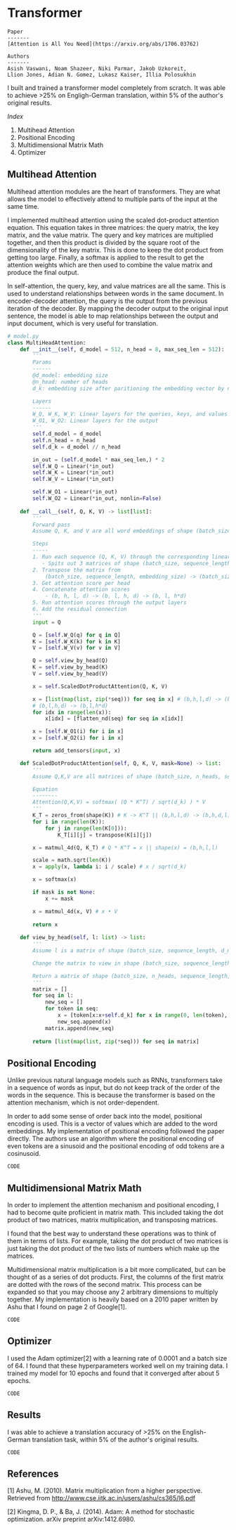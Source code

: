 # Transformer
```
Paper
-------
[Attention is All You Need](https://arxiv.org/abs/1706.03762)

Authors
-------
Asish Vaswani, Noam Shazeer, Niki Parmar, Jakob Uzkoreit, 
Llion Jones, Adian N. Gomez, Lukasz Kaiser, Illia Polosukhin
```
I built and trained a transformer model completely from scratch. It was able to achieve >25% on Engligh-German translation, within 5% of the author's original results.

*Index*
1. Multihead Attention
2. Positional Encoding
3. Multidimensional Matrix Math
4. Optimizer

## Multihead Attention
Multihead attention modules are the heart of transformers. They are what allows the model to effectively attend to multiple parts of the input at the same time.

I implemented multihead attention using the scaled dot-product attention equation. This equation takes in three matrices: the query matrix, the key matrix, and the value matrix. The query and key matrices are multiplied together, and then this product is divided by the square root of the dimensionality of the key matrix. This is done to keep the dot product from getting too large. Finally, a softmax is applied to the result to get the attention weights which are then used to combine the value matrix and produce the final output.

In self-attention, the query, key, and value matrices are all the same. This is used to understand relationships between words in the same document. In encoder-decoder attention, the query is the output from the previous iteration of the decoder. By mapping the decoder output to the original input sentence, the model is able to map relationships between the output and input document, which is very useful for translation.

```python
# model.py
class MultiHeadAttention:
    def __init__(self, d_model = 512, n_head = 8, max_seq_len = 512):
        '''
        Params
        ------
        @d_model: embedding size
        @n_head: number of heads        
        d_k: embedding size after paritioning the embedding vector by n_head

        Layers
        ------
        W_Q, W_K, W_V: Linear layers for the queries, keys, and values
        W_O1, W_O2: Linear layers for the output
        '''
        self.d_model = d_model
        self.n_head = n_head
        self.d_k = d_model // n_head

        in_out = (self.d_model * max_seq_len,) * 2 
        self.W_Q = Linear(*in_out)
        self.W_K = Linear(*in_out)
        self.W_V = Linear(*in_out)

        self.W_O1 = Linear(*in_out)
        self.W_O2 = Linear(*in_out, nonlin=False)
    
    def __call__(self, Q, K, V) -> list[list]:
        '''
        Forward pass
        Assume Q, K, and V are all word embeddings of shape (batch_size, sequence_length, embedding_size)

        Steps
        -----
        1. Run each sequence (Q, K, V) through the corresponding linear layers
           - Spits out 3 matrices of shape (batch_size, sequence_length, embedding_size) 
        2. Transpose the matrix from 
            (batch_size, sequence_length, embedding_size) -> (batch_size, n_heads, sequence_length, d_k)
        3. Get attention score per head
        4. Concatenate attention scores
            - (b, h, l, d) -> (b, l, h, d) -> (b, l, h*d)
        5. Run attention scores through the output layers
        6. Add the residual connection
        '''
        input = Q

        Q = [self.W_Q(q) for q in Q]
        K = [self.W_K(k) for k in K]
        V = [self.W_V(v) for v in V]

        Q = self.view_by_head(Q)
        K = self.view_by_head(K)
        V = self.view_by_head(V)

        x = self.ScaledDotProductAttention(Q, K, V)

        x = [list(map(list, zip(*seq))) for seq in x] # (b,h,l,d) -> (b,l,h,d)
        # (b,l,h,d) -> (b,l,h*d)
        for idx in range(len(x)):
            x[idx] = [flatten_nd(seq) for seq in x[idx]]

        x = [self.W_O1(i) for i in x]
        x = [self.W_O2(i) for i in x]

        return add_tensors(input, x)       

    def ScaledDotProductAttention(self, Q, K, V, mask=None) -> list:
        '''
        Assume Q,K,V are all matrices of shape (batch_size, n_heads, sequence_length, d_k) == (b,h,l,d)

        Equation
        --------
        Attention(Q,K,V) = softmax( (Q * K^T) / sqrt(d_k) ) * V
        '''
        K_T = zeros_from(shape(K)) # K -> K^T || (b,h,l,d) -> (b,h,d,l)
        for i in range(len(K)):
            for j in range(len(K[0])):
                K_T[i][j] = transpose(K[i][j])

        x = matmul_4d(Q, K_T) # Q * K^T = x || shape(x) = (b,h,l,l)

        scale = math.sqrt(len(K))
        x = apply(x, lambda i: i / scale) # x / sqrt(d_k)

        x = softmax(x)

        if mask is not None:
            x += mask

        x = matmul_4d(x, V) # x • V
        
        return x
    
    def view_by_head(self, l: list) -> list:
        '''
        Assume l is a matrix of shape (batch_size, sequence_length, d_model)

        Change the matrix to view in shape (batch_size, sequence_length, n_heads, d_k)

        Return a matrix of shape (batch_size, n_heads, sequence_length, d_k)
        '''
        matrix = []
        for seq in l:
            new_seq = []
            for token in seq:
                x = [token[x:x+self.d_k] for x in range(0, len(token), self.d_k)]
                new_seq.append(x)
            matrix.append(new_seq)
    
        return [list(map(list, zip(*seq))) for seq in matrix]
```

## Positional Encoding
Unlike previous natural language models such as RNNs, transformers take in a sequence of words as input, but do not keep track of the order of the words in the sequence. This is because the transformer is based on the attention mechanism, which is not order-dependent.

In order to add some sense of order back into the model, positional encoding is used. This is a vector of values which are added to the word embeddings. My implementation of positional encoding followed the paper directly. The authors use an algorithm where the positional encoding of even tokens are a sinusoid and the positional encoding of odd tokens are a cosinusoid.

`CODE`

## Multidimensional Matrix Math
In order to implement the attention mechanism and positional encoding, I had to become quite proficient in matrix math. This included taking the dot product of two matrices, matrix multiplication, and transposing matrices.

I found that the best way to understand these operations was to think of them in terms of lists. For example, taking the dot product of two matrices is just taking the dot product of the two lists of numbers which make up the matrices.

Multidimensional matrix multiplication is a bit more complicated, but can be thought of as a series of dot products. First, the columns of the first matrix are dotted with the rows of the second matrix. This process can be expanded so that you may choose any 2 arbitrary dimensions to multiply together. My implementation is heavily based on a 2010 paper written by Ashu that I found on page 2 of Google[1].

`CODE`

## Optimizer
I used the Adam optimizer[2] with a learning rate of 0.0001 and a batch size of 64. I found that these hyperparameters worked well on my training data. I trained my model for 10 epochs and found that it converged after about 5 epochs.

`CODE`

## Results
I was able to achieve a translation accuracy of >25% on the English-German translation task, within 5% of the author's original results.

`CODE`

## References
[1] Ashu, M. (2010). Matrix multiplication from a higher perspective. Retrieved from http://www.cse.iitk.ac.in/users/ashu/cs365/l6.pdf

[2] Kingma, D. P., & Ba, J. (2014). Adam: A method for stochastic optimization. arXiv preprint arXiv:1412.6980.
